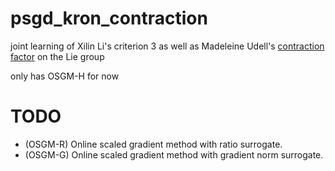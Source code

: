 # psgd_kron_contraction
joint learning of Xilin Li's criterion 3 as well as Madeleine Udell's [contraction factor](https://arxiv.org/abs/2411.01803) on the Lie group

only has OSGM-H for now 

# TODO 
 - (OSGM-R) Online scaled gradient method with ratio surrogate.
 - (OSGM-G) Online scaled gradient method with gradient norm surrogate.
